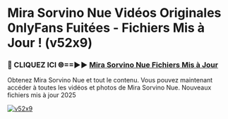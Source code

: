 # Mira Sorvino Nue Vidéos Originales 0nlyFans Fuitées - Fichiers Mis à Jour ! (v52x9)

<h3>🔴 CLIQUEZ ICI 🌐==►► <a href="https://tinyurl.com/2pmr4ezf" rel="nofollow">Mira Sorvino Nue Fichiers Mis à Jour</a></h3>

Obtenez Mira Sorvino Nue et tout le contenu. Vous pouvez maintenant accéder à toutes les vidéos et photos de Mira Sorvino Nue. Nouveaux fichiers mis à jour 2025

[![v52x9](https://i.imgur.com/6SNvagu.gif)](https://tinyurl.com/2pmr4ezf)
